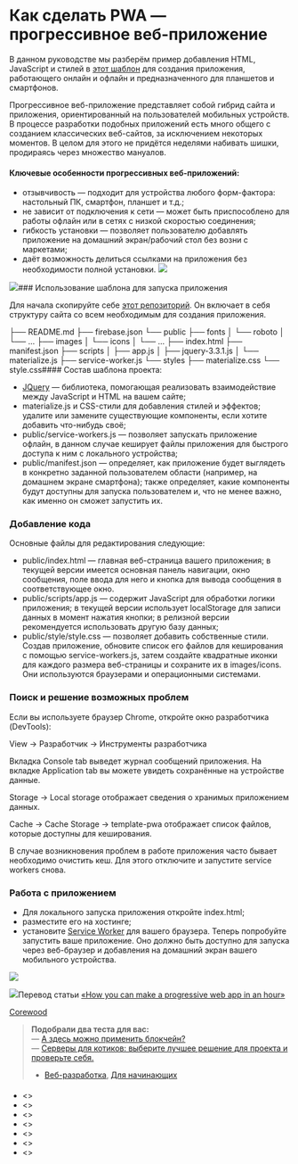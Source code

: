 Как сделать PWA — прогрессивное веб-приложение
==============================================

В данном руководстве мы разберём пример добавления HTML, JavaScript и стилей в [этот шаблон](https://qr-code-pwa.firebaseapp.com/) для создания приложения, работающего онлайн и офлайн и предназначенного для планшетов и смартфонов.

Прогрессивное веб-приложение представляет собой гибрид сайта и приложения, ориентированный на пользователей мобильных устройств. В процессе разработки подобных приложений есть много общего с созданием классических веб-сайтов, за исключением некоторых моментов. В целом для этого не придётся неделями набивать шишки, продираясь через множество мануалов.

#### Ключевые особенности прогрессивных веб-приложений:

* отзывчивость — подходит для устройства любого форм-фактора: настольный ПК, смартфон, планшет и т.д.;
* не зависит от подключения к сети — может быть приспособлено для работы офлайн или в сетях с низкой скоростью соединения;
* гибкость установки — позволяет пользователю добавлять приложение на домашний экран/рабочий стол без возни с маркетами;
* даёт возможность делиться ссылками на приложения без необходимости полной установки.
![](https://cdn.tproger.ru/wp-content/plugins/a3-lazy-load/assets/images/lazy_placeholder.gif)

![](https://cdn.tproger.ru/wp-content/uploads/2018/12/1_uczLz001MD3SJF4zLlfP1Q.jpg)### Использование шаблона для запуска приложения

Для начала скопируйте себе [этот репозиторий](https://github.com/ryanwhocodes/template-progressive-web-app). Он включает в себя структуру сайта со всем необходимым для создания приложения.

├── README.md ├── firebase.json └── public ├── fonts │ └── roboto │ └── ... ├── images │ └── icons │ └── ... ├── index.html ├── manifest.json ├── scripts │ ├── app.js │ ├── jquery-3.3.1.js │ └── materialize.js ├── service-worker.js └── styles ├── materialize.css └── style.css#### Состав шаблона проекта:

* [JQuery](https://jquery.com/) — библиотека, помогающая реализовать взаимодействие между JavaScript и HTML на вашем сайте;
* materialize.js и CSS-стили для добавления стилей и эффектов; удалите или замените существующие компоненты, если хотите добавить что-нибудь своё;
* public/service-workers.js — позволяет запускать приложение офлайн, в данном случае кеширует файлы приложения для быстрого доступа к ним с локального устройства;
* public/manifest.json — определяет, как приложение будет выглядеть в конкретно заданной пользователем области (например, на домашнем экране смартфона); также определяет, какие компоненты будут доступны для запуска пользователем и, что не менее важно, как именно он сможет запустить их.
### Добавление кода

Основные файлы для редактирования следующие:

* public/index.html — главная веб-страница вашего приложения; в текущей версии имеется основная панель навигации, окно сообщения, поле ввода для него и кнопка для вывода сообщения в соответствующее окно.
* public/scripts/app.js — содержит JavaScript для обработки логики приложения; в текущей версии использует localStorage для записи данных в момент нажатия кнопки; в релизной версии рекомендуется использовать другую базу данных;
* public/style/style.css — позволяет добавить собственные стили.
Создав приложение, обновите список его файлов для кеширования с помощью service-workers.js, затем создайте квадратные иконки для каждого размера веб-страницы и сохраните их в images/icons. Они используются браузерами и операционными системами.

### Поиск и решение возможных проблем

Если вы используете браузер Chrome, откройте окно разработчика (DevTools):

View → Разработчик → Инструменты разработчика

Вкладка Console tab выведет журнал сообщений приложения. На вкладке Application tab вы можете увидеть сохранённые на устройстве данные.

Storage → Local storage отображает сведения о хранимых приложением данных.

Cache → Cache Storage → template-pwa отображает список файлов, которые доступны для кеширования.

В случае возникновения проблем в работе приложения часто бывает необходимо очистить кеш. Для этого отключите и запустите service workers снова.

### Работа с приложением

* Для локального запуска приложения откройте index.html;
* разместите его на хостинге;
* установите [Service Worker](https://developers.google.com/web/fundamentals/codelabs/your-first-pwapp/#install_and_verify_web_server) для вашего браузера.
Теперь попробуйте запустить ваше приложение. Оно должно быть доступно для запуска через веб-браузер и добавления на домашний экран вашего мобильного устройства.

![](https://cdn.tproger.ru/wp-content/plugins/a3-lazy-load/assets/images/lazy_placeholder.gif)

![](https://cdn.tproger.ru/wp-content/uploads/2018/12/1_anK7rrS61v5eCS-xBzn4vw.png)Перевод статьи [«How you can make a progressive web app in an hour»](https://medium.freecodecamp.org/how-you-can-make-a-progressive-web-app-in-an-hour-7e36d560610e)

[Corewood](https://tproger.ru/author/Corewood)


> **Подобрали два теста для вас:**  
>  — [А здесь можно применить блокчейн?](https://tprg.ru/UcBz)  
>  — [Серверы для котиков: выберите лучшее решение для проекта и проверьте себя.](https://tprg.ru/8S2a)
> 
>  * [Веб-разработка](https://tproger.ru/tag/web/), [Для начинающих](https://tproger.ru/tag/for-beginners/)
#### 

* <>
* <>
* <>
* <>
* <>
* <>
* <>
 